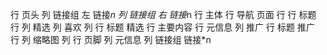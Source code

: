 行 页头
    列 链接组 左
        链接*n
    列 链接组 右
        链接*n
行 主体
    行 导航 页面
    行
        行 标题
        行 
            列 精选
                列 喜欢
                列 
                    行 标题 精选
                    行 主要内容
                    行 元信息
            列 推广
                行 标题 推广
                行 
                    列 缩略图
                    列 
行 页脚
    列 元信息
    列 链接组 
        链接*n